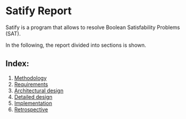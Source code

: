 # Satify Report

Satify is a program that allows to resolve Boolean Satisfability Problems (SAT).

In the following, the report divided into sections is shown.

## Index:
1. [Methodology](1-methodology.md)
2. [Requirements](2-requirements.md)
3. [Architectural design](3-architectural-design.md)
4. [Detailed design](4-detailed-design.md)
5. [Implementation](5-implementation.md)
6. [Retrospective](6-retrospective.md)

